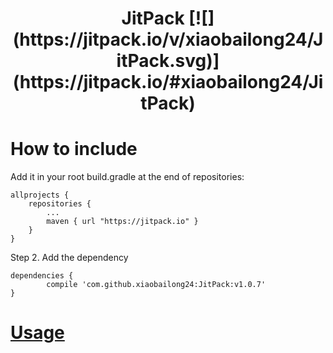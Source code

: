 
<h1 align="center">JitPack [![](https://jitpack.io/v/xiaobailong24/JitPack.svg)](https://jitpack.io/#xiaobailong24/JitPack)


# How to include

Add it in your root build.gradle at the end of repositories:

	allprojects {
		repositories {
			...
			maven { url "https://jitpack.io" }
		}
	}
Step 2. Add the dependency

	dependencies {
	        compile 'com.github.xiaobailong24:JitPack:v1.0.7'
	}

# [Usage](https://github.com/xiaobailong24/JitPack/wiki)


